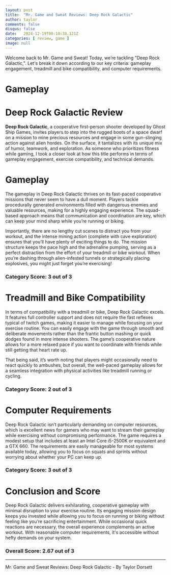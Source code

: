 ```yaml
---
layout: post
title:  "Mr. Game and Sweat Reviews: Deep Rock Galactic"
author: taylor
comments: false
disqus: false
date:   2024-12-19T00:10:38.121Z
categories: [ review, game ]
image: null
---
```


Welcome back to Mr. Game and Sweat! Today, we’re tackling "Deep Rock Galactic,". Let's break it down according to our key criteria: gameplay engagement, treadmill and bike compatibility, and computer requirements.

# Gameplay

# Deep Rock Galactic Review

**Deep Rock Galactic**, a cooperative first-person shooter developed by Ghost Ship Games, invites players to step into the rugged boots of a space dwarf on a mission to mine precious resources and engage in some gun-slinging action against alien hordes. On the surface, it tantalizes with its unique mix of humor, teamwork, and exploration. As someone who prioritizes fitness while gaming, I took a closer look at how this title performs in terms of gameplay engagement, exercise compatibility, and technical demands.

# Gameplay

The gameplay in Deep Rock Galactic thrives on its fast-paced cooperative missions that never seem to have a dull moment. Players tackle procedurally generated environments filled with dangerous enemies and valuable resources, making for a highly engaging experience. The squad-based approach means that communication and coordination are key, which can keep your mind sharp while you’re running or biking.

Importantly, there are no lengthy cut scenes to distract you from your workout, and the intense mining action (complete with cave exploration) ensures that you’ll have plenty of exciting things to do. The mission structure keeps the pace high and the adrenaline pumping, serving as a perfect distraction from the effort of your treadmill or bike workout. When you’re dashing through alien-infested tunnels or strategically placing explosives, you might just forget you’re exercising!

### Category Score: 3 out of 3

# Treadmill and Bike Compatibility

In terms of compatibility with a treadmill or bike, Deep Rock Galactic excels. It features full controller support and does not require the fast reflexes typical of twitch games, making it easier to manage while focusing on your exercise routine. You can easily engage with the game through smooth and deliberate movements rather than the frantic button mashing or quick dodges found in more intense shooters. The game’s cooperative nature allows for a more relaxed pace if you want to coordinate with friends while still getting that heart rate up.

That being said, it’s worth noting that players might occasionally need to react quickly to ambushes, but overall, the well-paced gameplay allows for a seamless integration with physical activities like treadmill running or cycling.

### Category Score: 2 out of 3

# Computer Requirements

Deep Rock Galactic isn’t particularly demanding on computer resources, which is excellent news for gamers who may want to stream their gameplay while exercising without compromising performance. The game requires a modest setup that includes at least an Intel Core i5-2500K or equivalent and a GTX 660. The requirements are easily manageable for most systems available today, allowing you to focus on squats and sprints without worrying about whether your PC can keep up.

### Category Score: 3 out of 3

# Conclusion and Score

Deep Rock Galactic delivers exhilarating, cooperative gameplay with minimal disruption to your exercise routine. Its engaging mission design keeps you invested while allowing you to focus on running or biking without feeling like you’re sacrificing entertainment. While occasional quick reactions are necessary, the overall experience complements an active workout. With reasonable computer requirements, it's accessible without hefty demands on your system.

### Overall Score: 2.67 out of 3

---

Mr. Game and Sweat Reviews: Deep Rock Galactic - By Taylor Dorsett
